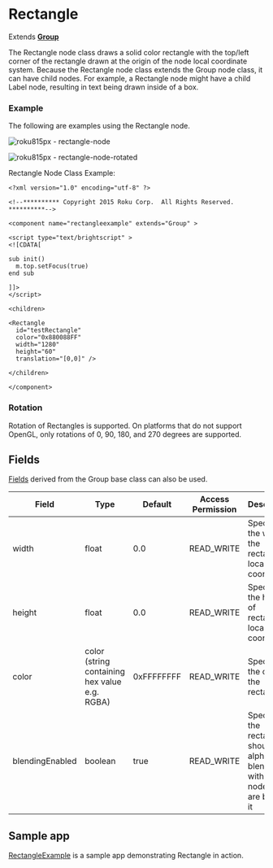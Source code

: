 Rectangle
=========

Extends [**Group**](/docs/references/scenegraph/layout-group-nodes/group.md "**Group**")

The Rectangle node class draws a solid color rectangle with the top/left corner of the rectangle drawn at the origin of the node local coordinate system. Because the Rectangle node class extends the Group node class, it can have child nodes. For example, a Rectangle node might have a child Label node, resulting in text being drawn inside of a box.

### Example

The following are examples using the Rectangle node.

![roku815px - rectangle-node](https://image.roku.com/ZHZscHItMTc2/rectangle-node.png "rectangle-node")

![roku815px - rectangle-node-rotated](https://image.roku.com/ZHZscHItMTc2/rectangle-node-rotated.png "rectangle-node-rotated")

Rectangle Node Class Example:

    <?xml version="1.0" encoding="utf-8" ?>
    
    <!--********** Copyright 2015 Roku Corp.  All Rights Reserved. **********-->
    
    <component name="rectangleexample" extends="Group" >
    
    <script type="text/brightscript" >
    <![CDATA[
    
    sub init()
      m.top.setFocus(true)
    end sub
    
    ]]>
    </script>
    
    <children>
    
    <Rectangle
      id="testRectangle"
      color="0x880088FF"
      width="1280"
      height="60"
      translation="[0,0]" />
    
    </children>
    
    </component>
    

### Rotation

Rotation of Rectangles is supported. On platforms that do not support OpenGL, only rotations of 0, 90, 180, and 270 degrees are supported.

Fields
------

[Fields](/docs/references/scenegraph/layout-group-nodes/group.md#fields "Fields") derived from the Group base class can also be used.

| Field | Type | Default | Access Permission | Description |
| --- | --- | --- | --- | --- |
| width | float | 0.0 | READ\_WRITE | Specifies the width of the rectangle in local coordinates |
| height | float | 0.0 | READ\_WRITE | Specifies the height of rectangle in local coordinates |
| color | color (string containing hex value e.g. RGBA) | 0xFFFFFFFF | READ\_WRITE | Specifies the color of the rectangle |
| blendingEnabled | boolean | true | READ\_WRITE | Specifies if the rectangle should be alpha blended with the nodes that are behind it |

Sample app
----------

[RectangleExample](https://github.com/rokudev/samples/tree/master/ux%20components/screen%20elements/renderable%20nodes/RectangleExample) is a sample app demonstrating Rectangle in action.
